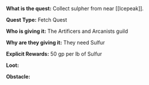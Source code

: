 **What is the quest:** Collect sulpher from near [[Icepeak]].

**Quest Type:** Fetch Quest

**Who is giving it:** The Artificers and Arcanists guild

**Why are they giving it:** They need Sulfur

**Explicit Rewards:** 50 gp per lb of Sulfur

**Loot:** 

**Obstacle:**
